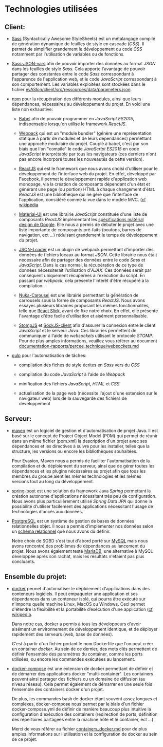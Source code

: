 # Technologies utilisées

## Client:

* [Sass](http://sass-lang.com) (Syntactically Awesome StyleSheets) est un métalangage compilé de génération dynamique de feuilles de style en cascade (_CSS_). Il permet de simplifier grandement le développement du code _CSS_ notamment par l'utilisation de variables ou de fonctions.


* [Sass-JSON-vars](https://github.com/vigetlabs/sass-json-vars) afin de pouvoir importer des données au format _JSON_ dans les feuilles de style _Sass_. Cela apporte l'avantage de pouvoir partager des constantes entre le code _Sass_ correspondant à l'apparence de l'application web, et le code _JavaScript_ correspondant à son comportement. Les variables exploitées sont stockées dans le fichier [evASIon/client/src/ressources/data/parameters.json](https://github.com/ASIJmEnnuie/evASIon/blob/master/client/src/ressources/data/parameters.json).


* [npm](https://www.npmjs.com) pour la récupération des différents modules, ainsi que leurs dépendances, nécessaires au développement du projet. En voici une liste non exhaustive:

  * [Babel](https://babeljs.io) afin de pouvoir programmer en _JavaScript ES2015_, indispensable lorsqu'on utilise le framework _ReactJS_.

  * [Webpack](https://webpack.github.io/docs/) qui est un "module bundler" (génère une représentation statique à partir de modules et de leurs dépendances) permettant une approche modulaire du projet. Couplé à babel, c'est par son biais que l'on "compile" le code _JavaScript ES2015_ en code _JavaScript_ interprétable par tous les navigateurs (ces derniers n'ont pas encore incorporé toutes les nouveautés de cette version).

  * [ReactJS](https://facebook.github.io/react/index.html) qui est le framework que nous avons choisi d'utiliser pour le développement de l'interface web du projet.
  En effet, développé par Facebook, il permet le développement rapide d'application web monopage, via la création de composants dépendant d'un état et générant une page (ou portion) HTML à chaque changement d'état.
  _ReactJS_ est une bibliothèque qui ne gère que l'interface de l'application, considéré comme la vue dans le modèle MVC. ([cf wikipédia](https://fr.wikipedia.org/wiki/React_(JavaScript))

  * [Material-UI](http://www.material-ui.com#/) est une librairie _JavaScript_ constituée d'une liste de composants _ReactJS_ implémentant les [spécifications matérial design de Google](https://material.io/guidelines/material-design/introduction.html). Elle nous a permis de débuter le projet avec une liste importante de composants pré-faits (boutons, barres de navigation, ect ...) réduisant grandement le temps de développement du projet.

  * [JSON-Loader](https://github.com/webpack/json-loader) est un plugin de webpack permettant d'importer des données de fichiers locaux au format _JSON_. Cette librairie nous était necessaire afin de partager des données entre le code _Sass_ et _JavaScript_. Dans le cas normal, la récupération de ce type de données nécessiterait l'utilisation d'_AJAX_. Ces données serait par conséquent uniquement récupérées à l'exécution du script. En passant par _webpack_, cela présente l'intérêt d'être récupéré à la compilation.

  * [Nuka-Carousel](https://github.com/FormidableLabs/nuka-carousel) est une librairie permettant la génération de carrousels sous la forme de composants _ReactJS_. Nous avons essayés plusieurs librairies proposant les mêmes fonctionnalités, telle que [React Slick](https://github.com/akiran/react-slick), avant de fixe notre choix. En effet, elle présente l'avantage d'être facile d'utilisation et aisément personnalisable.  

  * [StompJS](http://jmesnil.net/stomp-websocket/doc/) et [SockJS-client](https://github.com/sockjs/sockjs-client) afin d'assurer la connexion entre le client _JavaScript_ et le serveur _Java_. Ces librairies permettent de communiquer à l'aide de _websockets_ utilisant le protocole _STOMP_. Pour de plus amples informations, veuillez vous référer au document [documentation-rapports/percee_technique/websockets.md](https://github.com/ASIJmEnnuie/documentation-rapports/blob/master/percee_technique/websockets.md)


* [gulp](http://gulpjs.com) pour l'automatisation de tâches:
  * compilation des fiches de style écrites en _Sass_ vers du _CSS_

  * compilation du code _JavaScript_ à l'aide de _Webpack_

  * minification des fichiers _JavaScript_, _HTML_ et _CSS_

  * actualisation de la page web (nécessite l'ajout d'une extension sur le navigateur web) lors de la sauvegarde des fichiers de développement


## Serveur:

  * [maven](https://maven.apache.org) est un logiciel de gestion et d'automatisation de projet Java. Il est basé sur le concept de Project Object Model (POM) qui permet de réunir dans un même fichier (pom.xml) la description d'un projet avec ses dépendances et les directives à suivre pour les installer, telles que la structure, les versions ou encore les bibliothèques souhaitées.

	Pour Evasion, Maven nous a permis de faciliter l'automatisation de la compilation et du déploiement du serveur, ainsi que de gérer toutes les dépendances et les plugins nécéssaires au projet afin que tous les membres du groupe aient les mêmes technologies et les mêmes versions tout au long du développement.


  * [spring-boot](http://projects.spring.io/spring-boot) est une solution du framework Java _Spring_ permettant la création autonome d'applications nécessitant très peu de configuration. Nous avons plus particulièrement utilisé _Spring Data JPA_ qui donne la possibilité d'utiliser facilement des applications nécessitant l'usage de technologies d'accès aux données.


  * [PostgreSQL](https://www.postgresql.org/) est un système de gestion de bases de données relationnelles objet. Il nous a permis d'implémenter nos données selon un [schéma relationnel](https://github.com/ASIJmEnnuie/documentation-rapports/blob/master/conception_BD/modeleBD.md) que nous avons dû définir.

	Notre choix de SGBD s'est tout d'abord porté sur [MySQL](https://www.mysql.fr/) mais nous avons rencontré des problèmes de dépendances au lancement du projet. Nous avons également testé [MariaDB](https://mariadb.com/), une alternative à MySQL développée après son rachat, mais les résultats n'étaient pas plus concluants.


## Ensemble du projet:

* [docker](https://www.docker.com/what-docker) permet d'automatiser le déploiement d'applications dans des conteneurs logiciels. Il peut empaqueter une application et ses dépendances dans un conteneur isolé, qui pourra être exécuté sur n'importe quelle machine Linux, MacOS ou Windows. Ceci permet d'étendre la flexibilité et la portabilité d’exécution d'une application ([cf wikipedia](https://fr.wikipedia.org/wiki/Docker_(logiciel)).

  Dans notre cas, docker a permis à tous les développeurs d'avoir aisément un environnement de développement identique, et de déployer rapidement des serveurs (web, base de données).

  C'est à partir d'un fichier portant le nom Dockerfile que l'on peut créer un container _docker_. Au sein de ce dernier, des mots clés permettent de définir l'ensemble des paramètres du container, comme les ports utilisées, ou encore les commandes exécutées au lancement.


* [docker-compose](https://docs.docker.com/compose/) est une extension de docker permettant de définir et de démarrer des applications docker "multi-container". Les containers peuvent ainsi partager des fichiers ou un domaine de diffusion (au niveau réseau). Cela permet également de démarrer en une seule fois l'ensemble des containers docker d'un projet.

  De plus, les commandes bash de docker étant souvent assez longues et complexes, docker-compose nous permet par le biais d'un fichier docker-compose.yml de définir de manière beaucoup plus intuitive la configuration d'exécution des containers (redirection de ports, définition des répertoires partagées entre la machine hôte et le container, ect ...)

  Merci de vous référer au fichier [containers_docker.md](https://github.com/ASIJmEnnuie/documentation-rapports/blob/master/environnement_developpement/containers_docker.md) pour de plus amples informations sur l'utilisation et la configuration de docker au sein de ce projet.
